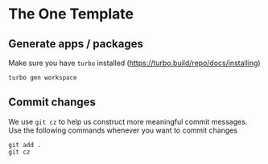 # The One Template

## Generate apps / packages
Make sure you have `turbo` installed (https://turbo.build/repo/docs/installing)

```
turbo gen workspace
```

## Commit changes

We use `git cz` to help us construct more meaningful commit messages. 
Use the following commands whenever you want to commit changes

```
git add .
git cz
```